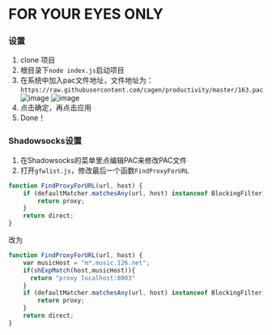 # FOR YOUR EYES ONLY

### 设置
1. clone 项目
2. 根目录下`node index.js`启动项目
3. 在系统中加入pac文件地址，文件地址为：`https://raw.githubusercontent.com/cagen/productivity/master/163.pac`  
  ![image](https://cloud.githubusercontent.com/assets/5174809/14417863/8e89ec90-ffec-11e5-9f69-656aa7fe4981.png)
  ![image](https://cloud.githubusercontent.com/assets/5174809/14417907/cea85e10-ffec-11e5-9ba7-e6da601b1add.png)
4. 点击确定，再点击应用
5. Done！


### Shadowsocks设置
1. 在Shadowsocks的菜单里点编辑PAC来修改PAC文件
2. 打开`gfwlist.js`，修改最后一个函数`FindProxyForURL`
```js
function FindProxyForURL(url, host) {
    if (defaultMatcher.matchesAny(url, host) instanceof BlockingFilter) {
        return proxy;
    }
    return direct;
}
```
改为
```js
function FindProxyForURL(url, host) {
    var musicHost = "m*.music.126.net";
    if(shExpMatch(host,musicHost)){
      return "proxy localhost:8003"
    }
    if (defaultMatcher.matchesAny(url, host) instanceof BlockingFilter) {
        return proxy;
    }
    return direct;
}
```
